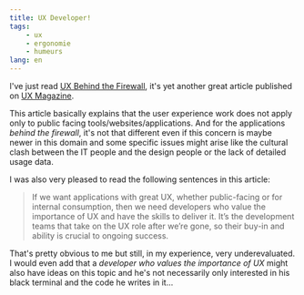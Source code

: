 ```yaml
---
title: UX Developer!
tags:
    - ux
    - ergonomie
    - humeurs
lang: en
---
```


I've just read [UX Behind the
Firewall](http://uxmag.com/articles/ux-behind-the-firewall), it's yet another
great article published on [UX Magazine](http://uxmag.com/).

This article basically explains that the user experience work does not apply
only to public facing tools/websites/applications. And for the applications
*behind the firewall*, it's not that different even if this concern is maybe
newer in this domain and some specific issues might arise like the cultural
clash between the IT people and the design people or the lack of detailed usage
data.

I was also very pleased to read the following sentences in this article:

> If we want applications with great UX, whether public-facing or for internal
> consumption, then we need developers who value the importance of UX and have
> the skills to deliver it. It’s the development teams that take on the UX role
> after we’re gone, so their buy-in and ability is crucial to ongoing success.

That's pretty obvious to me but still, in my experience, very underevaluated. I
would even add that a *developer who values the importance of UX* might also
have ideas on this topic and he's not necessarily only interested in his black
terminal and the code he writes in it...
